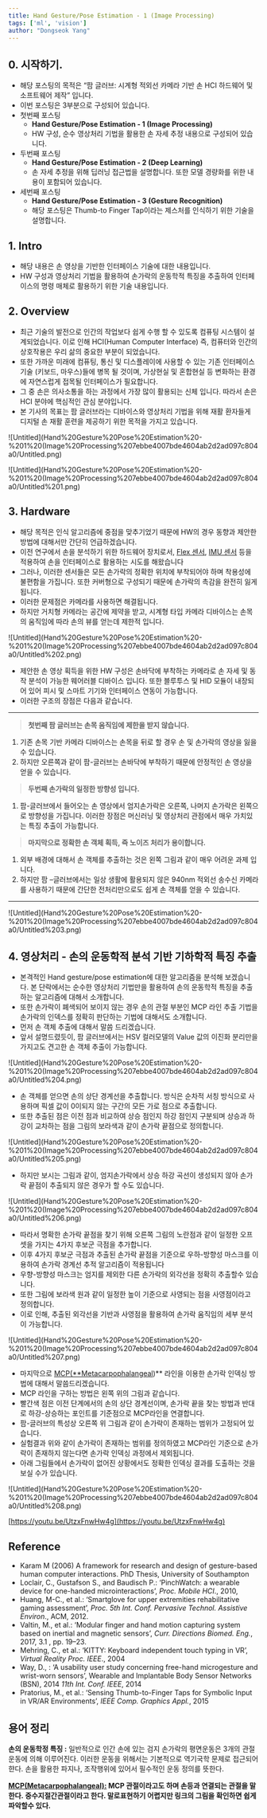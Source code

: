 ```yaml
---
title: Hand Gesture/Pose Estimation - 1 (Image Processing)
tags: ['ml', 'vision']
author: "Dongseok Yang"
---
```


## 0. 시작하기.

- 해당 포스팅의 목적은 “팜 글러브: 시계형 적외선 카메라 기반 손 HCI 하드웨어 및 소프트웨어 제작” 입니다.
- 이번 포스팅은 3부분으로 구성되어 있습니다.
- 첫번째 포스팅
    - **Hand Gesture/Pose Estimation - 1 (Image Processing)**
    - HW 구성, 순수 영상처리 기법을 활용한 손 자세 추정 내용으로 구성되어 있습니다.
- 두번째 포스팅
    - ****Hand Gesture/Pose Estimation - 2 (Deep Learning)****
    - 손 자세 추정을 위해 딥러닝 접근법을 설명합니다. 또한 모델 경량화를 위한 내용이 포함되어 있습니다.
- 세번째 포스팅
    - ****Hand Gesture/Pose Estimation - 3 (Gesture Recognition)****
    - 해당 포스팅은 Thumb-to Finger Tap이라는 제스처를 인식하기 위한 기술을 설명합니다.


## 1. Intro

- 해당 내용은 손 영상을 기반한 인터페이스 기술에 대한 내용입니다.
- HW 구성과 영상처리 기법을 활용하여 손가락의 운동학적 특징을 추출하여 인터페이스의 명령 매체로 활용하기 위한 기술 내용입니다.

## 2. Overview

- 최근 기술의 발전으로 인간의 작업보다 쉽게 수행 할 수 있도록 컴퓨팅 시스템이 설계되었습니다. 이로 인해 HCI(Human Computer Interface) 즉, 컴퓨터와 인간의 상호작용은 우리 삶의 중요한 부분이 되었습니다.
- 또한 가까운 미래에 컴퓨팅, 통신 및 디스플레이에 사용할 수 있는 기존 인터페이스 기술 (키보드, 마우스)들에 병목 될 것이며, 가상현실 및 혼합현실 등 변화하는 환경에 자연스럽게 접목될 인터페이스가 필요합니다.
- 그 중 손은 의사소통을 하는 과정에서 가장 많이 활용되는 신체 입니다. 따라서 손은 HCI 분야에 핵심적인 관심 분야입니다.
- 본 기사의 목표는 팜 글러브라는 디바이스와 영상처리 기법을 위해 재활 환자들게 디지털 손 재활 훈련을 제공하기 위한 목적을 가지고 있습니다.

![Untitled](Hand%20Gesture%20Pose%20Estimation%20-%201%20(Image%20Processing%207ebbe4007bde4604ab2d2ad097c804a0/Untitled.png)

![Untitled](Hand%20Gesture%20Pose%20Estimation%20-%201%20(Image%20Processing%207ebbe4007bde4604ab2d2ad097c804a0/Untitled%201.png)

## 3. Hardware

- 해당 목적은 인식 알고리즘에 중점을 맞추기었기 때문에 HW의 경우 동향과 제안한 방법에 대해서만 간단히 언급하겠습니다.
- 이전 연구에서 손을 분석하기 위한 하드웨어 장치로서, [Flex 센서](https://en.wikipedia.org/wiki/Flex_sensor), [IMU 센서](https://towardsdatascience.com/what-is-imu-9565e55b44c) 등을 적용하여 손을 인터페이스로 활용하는 시도를 해왔습니다
- 그러나, 이러한 센서들은 모든 손가락의 정확한 위치에 부착되어야 하며 착용성에 불편함을 가집니다. 또한 커버형으로 구성되기 때문에 손가락의 촉감을 완전히 잃게 됩니다.
- 이러한 문제점은 카메라를 사용하면 해결됩니다.
- 하지만 거치형 카메라는 공간에 제약을 받고, 시계형 타입 카메라 디바이스는 손목의 움직임에 따라 손의 뷰를 얻는데 제한적 입니다.

![Untitled](Hand%20Gesture%20Pose%20Estimation%20-%201%20(Image%20Processing%207ebbe4007bde4604ab2d2ad097c804a0/Untitled%202.png)

- 제안한 손 영상 획득을 위한 HW 구성은 손바닥에 부착하는 카메라로 손 자세 및 동작 분석이 가능한 웨어러블 디바이스 입니다. 또한 블루투스 및 HID 모듈이 내장되어 있어 피시 및 스마트 기기와 인터페이스 연동이 가능합니다.
- 이러한 구조의 장점은 다음과 같습니다.

---

> **첫번째 팜 글러브는 손목 움직임에 제한을 받지 않습니다.**
> 
1. 기존 손목 기반 카메라 디바이스는 손목을 뒤로 할 경우 손 및 손가락의 영상을 잃을 수 있습니다.
2. 하지만 오른쪽과 같이 팜-글러브는 손바닥에 부착하기 때문에 안정적인 손 영상을 얻을 수 있습니다.

> **두번째 손가락의 일정한 방향성 입니다.**
> 
1. 팜-글러브에서 들어오는 손 영상에서 엄지손가락은 오른쪽, 나머지 손가락은 왼쪽으로 방향성을 가집니다. 이러한 장점은 머신러닝 및 영상처리 관점에서 매우 가치있는 특징 추출이 가능합니다.

> **마지막으로 정확한 손 객체 획득, 즉 노이즈 처리가 용이합니다.**
> 
1. 외부 배경에 대해서 손 객체를 추출하는 것은 왼쪽 그림과 같이 매우 어려운 과제 입니다.
2. 하지만 팜 –글러브에서는 일상 생활에 활용되지 않은 940nm 적외선 송수신 카메라를 사용하기 때문에 간단한 전처리만으로도 쉽게 손 객체를 얻을 수 있습니다.

---

![Untitled](Hand%20Gesture%20Pose%20Estimation%20-%201%20(Image%20Processing%207ebbe4007bde4604ab2d2ad097c804a0/Untitled%203.png)

## 4. ****영상처리 - 손의 운동학적 분석 기반 기하학적 특징 추출****

- 본격적인 Hand gesture/pose estimation에 대한 알고리즘을 분석해 보겠습니다. 본 단락에서는 순수한 영상처리 기법만을 활용하여 손의 운동학적 특징을 추출하는 알고리즘에 대해서 소개합니다.
- 또한 손가락이 폐색되어 보이지 않는 경우 손의 관절 부분인 MCP 라인 추출 기법을 손가락의 인덱스를 정확히 판단하는 기법에 대해서도 소개합니다.
- 먼저 손 객체 추출에 대해서 말씀 드리겠습니다.
- 앞서 설명드렸듯이, 팜 글러브에서는 HSV 컬러모델의 Value 값의 이진화 분리만을 가지고도 견고한 손 객체 추출이 가능합니다.

![Untitled](Hand%20Gesture%20Pose%20Estimation%20-%201%20(Image%20Processing%207ebbe4007bde4604ab2d2ad097c804a0/Untitled%204.png)

- 손 객체를 얻으면 손의 상단 경계선을 추출합니다. 방식은 순차적 서칭 방식으로 사용하며 픽셀 값이 0이되지 않는 구간의 모든 가로 점으로 추출합니다.
- 또한 추출된 점은 이전 점과 비교하여 상승 점인지 하강 점인지 구분되며 상승과 하강이 교차하는 점을 그림의 보라색과 같이 손가락 끝점으로 정의합니다.

![Untitled](Hand%20Gesture%20Pose%20Estimation%20-%201%20(Image%20Processing%207ebbe4007bde4604ab2d2ad097c804a0/Untitled%205.png)

- 하지만 보시는 그림과 같이, 엄지손가락에서 상승 하강 곡선이 생성되지 않아 손가락 끝점이 추출되지 않은 경우가 할 수도 있습니다.

![Untitled](Hand%20Gesture%20Pose%20Estimation%20-%201%20(Image%20Processing%207ebbe4007bde4604ab2d2ad097c804a0/Untitled%206.png)

- 따라서 명확한 손가락 끝점을 찾기 위해 오른쪽 그림의 노란점과 같이 일정한 오프셋을 가지는 4가지 후보군 극점을 추가합니다.
- 이후 4가지 후보군 극점과 추출된 손가락 끝점을 기준으로 우하-방향성 마스크를 이용하여 손가락 경계선 추적 알고리즘이 적용됩니다
- 우향-방향성 마스크는 엄지를 제외한 다른 손가락의 외각선을 정확히 추출할수 있습니다.
- 또한 그림에 보라색 원과 같이 일정한 높이 기준으로 사영되는 점을 사영점이라고 정의합니다.
- 이로 인해, 추출된 외각선을 기반과 사영점을 활용하여 손가락 움직임의 세부 분석이 가능합니다.

![Untitled](Hand%20Gesture%20Pose%20Estimation%20-%201%20(Image%20Processing%207ebbe4007bde4604ab2d2ad097c804a0/Untitled%207.png)

- 마지막으로 [MCP(**Metacarpophalangeal](https://m.blog.naver.com/PostView.naver?isHttpsRedirect=true&blogId=spm0808&logNo=40207380223))** 라인을 이용한 손가락 인덱싱 방법에 대해서 말씀드리겠습니다.
- MCP 라인을 구하는 방법은 왼쪽 위의 그림과 같습니다.
- 빨간색 점은 이전 단계에서의 손의 상단 경계선이며, 손가락 끝을 찾는 방법과 반대로 하강-상승하는 포인트를 기준점으로 MCP라인을 연결합니다.
- 팜-글러브의 특성상 오른쪽 위 그림과 같이 손가락이 존재하는 범위가 고정되어 있습니다.
- 실험결과 위와 같이 손가락이 존재하는 범위를 정의하였고 MCP라인 기준으로 손가락이 존재하지 않는다면 손가락 인덱싱 과정에서 제외됩니다.
- 아래 그림들에서 손가락이 없어진 상황에서도 정확한 인덱싱 결과를 도출하는 것을 보실 수가 있습니다.

![Untitled](Hand%20Gesture%20Pose%20Estimation%20-%201%20(Image%20Processing%207ebbe4007bde4604ab2d2ad097c804a0/Untitled%208.png)

[https://youtu.be/UtzxFnwHw4g](https://youtu.be/UtzxFnwHw4g)

## Reference

- Karam M (2006) A framework for research and design of gesture-based human computer interactions. PhD Thesis, University of Southampton
- Loclair, C., Gustafson S., and Baudisch P.: ‘PinchWatch: a wearable device for one-handed microinteractions’, *Proc. Mobile HCI*., 2010,
- Huang, M-C., et al.: ‘Smartglove for upper extremities rehabilitative gaming assessment’, *Proc. 5th Int. Conf. Pervasive Technol. Assistive Environ*., ACM, 2012.
- Valtin, M., et al.: ‘Modular finger and hand motion capturing system based on inertial and magnetic sensors’, *Curr. Directions Biomed. Eng.*, 2017, 3.1 , pp. 19–23.
- Mehring, C., et al.: ‘KITTY: Keyboard independent touch typing in VR’, *Virtual Reality Proc. IEEE*., 2004
- Way, D., : ‘A usability user study concerning free-hand microgesture and wrist-worn sensors’, Wearable and Implantable Body Sensor Networks (BSN), 2014 *11th Int. Conf. IEEE*, 2014
- Pratorius, M., et al.: ‘Sensing Thumb-to-Finger Taps for Symbolic Input in VR/AR Environments’, *IEEE Comp. Graphics Appl.*, 2015

## 용어 정리

**손의 운동학정 특징 :** 일반적으로 인간 손에 있는 검지 손가락의 평면운동은 3개의 관절운동에 의해 이루어진다. 이러한 운동을 위해서는 기본적으로 역기국학 문제로 접근되어 햔다. 손을 활용한 파지나, 조작행위에 있어서 필수적인 운동 정의를 뜻한다.

 **[MCP(Metacarpophalangeal):](https://m.blog.naver.com/PostView.naver?isHttpsRedirect=true&blogId=spm0808&logNo=40207380223) MCP 관절이라고도 하며 손등과 연결되는 관절을 말한다. 중수지절간관절이라고 한다. 말로표현하기 어렵지만 링크의 그림을 확인하면 쉽게 파악할수 있다.**
